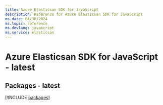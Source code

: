 ```yaml
---
title: Azure Elasticsan SDK for JavaScript
description: Reference for Azure Elasticsan SDK for JavaScript
ms.date: 04/30/2024
ms.topic: reference
ms.devlang: javascript
ms.service: elasticsan
---
```

# Azure Elasticsan SDK for JavaScript - latest
## Packages - latest
[!INCLUDE [packages](elasticsan-index.md)]